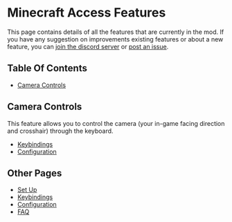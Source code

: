 # Minecraft Access Features

This page contains details of all the features that are currently in the mod.
If you have any suggestion on improvements existing features or about a new feature, you can [join the discord server](https://discord.gg/yQjjsDqWQX) or [post an issue](https://github.com/khanshoaib3/minecraft-access/issues).

## Table Of Contents

* [Camera Controls](#camera-controls)

## Camera Controls

This feature allows you to control the camera (your in-game facing direction and crosshair) through the keyboard.

* [Keybindings](/doc/KEYBINDINGS.md#camera-controls)
* [Configuration](/doc/CONFIG.md#camera-controls)

## Other Pages

* [Set Up](/doc/SET_UP.md)
* [Keybindings](/doc/KEYBINDINGS.md)
* [Configuration](/doc/CONFIG.md)
* [FAQ](/doc/FAQ.md)